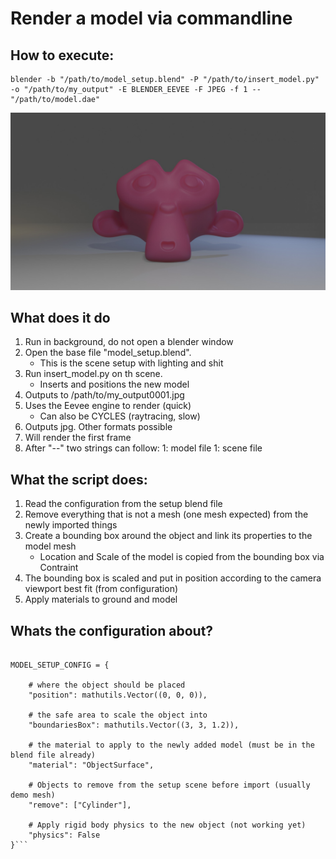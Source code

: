 # Render a model via commandline

## How to execute:

```
blender -b "/path/to/model_setup.blend" -P "/path/to/insert_model.py" -o "/path/to/my_output" -E BLENDER_EEVEE -F JPEG -f 1 -- "/path/to/model.dae"
```

![The result](/my_output0001.jpg)

## What does it do

1. Run in background, do not open a blender window
1. Open the base file "model_setup.blend".
	* This is the scene setup with lighting and shit
1. Run insert_model.py on th scene.
	* Inserts and positions the new model
1. Outputs to /path/to/my_output0001.jpg
1. Uses the Eevee engine to render (quick)
	* Can also be CYCLES (raytracing, slow)
1. Outputs jpg. Other formats possible
1. Will render the first frame
1. After "--" two strings can follow:
	1: model file
	1: scene file

## What the script does:

1. Read the configuration from the setup blend file
1. Remove everything that is not a mesh (one mesh expected) from the newly imported things
1. Create a bounding box around the object and link its properties to the model mesh
	* Location and Scale of the model is copied from the bounding box via Contraint
1. The bounding box is scaled and put in position according to the camera viewport best fit (from configuration)
1. Apply materials to ground and model

## Whats the configuration about?

```import mathutils

MODEL_SETUP_CONFIG = {

	# where the object should be placed
    "position": mathutils.Vector((0, 0, 0)),
	
	# the safe area to scale the object into
    "boundariesBox": mathutils.Vector((3, 3, 1.2)),
	
	# the material to apply to the newly added model (must be in the blend file already)
    "material": "ObjectSurface",
	
	# Objects to remove from the setup scene before import (usually demo mesh)
    "remove": ["Cylinder"],
	
	# Apply rigid body physics to the new object (not working yet)
    "physics": False
}```
